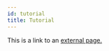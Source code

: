 ```yaml
---
id: tutorial
title: Tutorial
---
```


This is a link to an [external page.](http://www.example.com)
